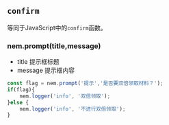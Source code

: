 ## `confirm` <Badge type="info" text="function" />

等同于JavaScript中的`confirm`函数。

### nem.prompt(title,message)

- title <Badge type="info" text="String" /> 提示框标题
- message <Badge type="info" text="String" /> 提示框内容

```javascript
const flag = nem.prompt('提示','是否要双倍领取材料？');
if(flag){
    nem.logger('info', '双倍领取');
}else {
    nem.logger('info', '不进行双倍领取');
}
```